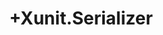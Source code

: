 ---
title: +Xunit.Serializer
display: never
documentation_of:
- ./AffineTransformationSerializer.cs
- ./BitArraySerializer.cs
- ./BitMatrixSerializer.cs
- ./MatrixSerializer.cs
- ./ParsableSerializer.cs
- ./PointSerializer.cs
---